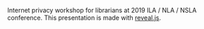 Internet privacy workshop for librarians at 2019 ILA / NLA / NSLA conference. This presentation is made with [reveal.js](https://github.com/hakimel/reveal.js).
